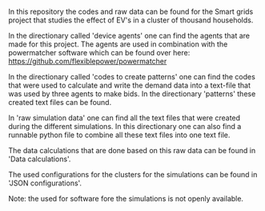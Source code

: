 In this repository the codes and raw data can be found for the Smart grids project that studies the effect of EV's in a cluster of thousand households.

In the directionary called 'device agents' one can find the agents that are made for this project. The agents are used in combination with the powermatcher software which can be found over here: https://github.com/flexiblepower/powermatcher

In the directionary called 'codes to create patterns' one can find the codes that were used to calculate and write the demand data into a text-file that was used by three agents to make bids. In the directionary 'patterns' these created text files can be found.

In 'raw simulation data' one can find all the text files that were created during the different simulations. In this directionary one can also find a runnable python file to combine all these text files into one text file.

The data calculations that are done based on this raw data can be found in 'Data calculations'.

The used configurations for the clusters for the simulations can be found in 'JSON configurations'. 

Note: the used for software fore the simulations is not openly available.
